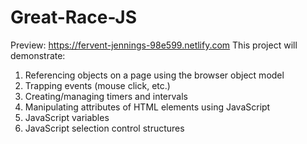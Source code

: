 # Great-Race-JS
Preview: https://fervent-jennings-98e599.netlify.com
This project will demonstrate:

1. Referencing objects on a page using the browser object model
2. Trapping events (mouse click, etc.)
3. Creating/managing timers and intervals
4. Manipulating attributes of HTML elements using JavaScript
5. JavaScript variables
6. JavaScript selection control structures
